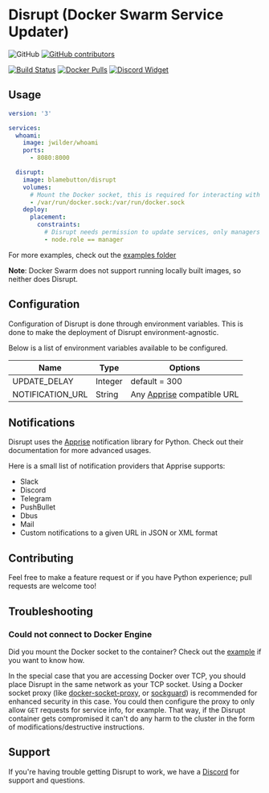 # Disrupt (Docker Swarm Service Updater)

![GitHub](https://img.shields.io/github/license/BlameButton/disrupt)
[![GitHub contributors](https://img.shields.io/github/contributors/blamebutton/disrupt?style=flat-square)](https://github.com/BlameButton/disrupt/graphs/contributors)

[![Build Status](https://img.shields.io/travis/com/BlameButton/disrupt/master?style=flat-square)](https://travis-ci.com/BlameButton/disrupt)
[![Docker Pulls](https://img.shields.io/docker/pulls/blamebutton/disrupt?style=flat-square)](https://hub.docker.com/r/blamebutton/disrupt)
[![Discord Widget](https://img.shields.io/discord/556492964050763817?style=flat-square)](https://discord.gg/tDf2yBg)

## Usage

```yaml
version: '3'

services:
  whoami:
    image: jwilder/whoami
    ports:
      - 8080:8000

  disrupt:
    image: blamebutton/disrupt
    volumes:
      # Mount the Docker socket, this is required for interacting with the Docker API.
      - /var/run/docker.sock:/var/run/docker.sock
    deploy:
      placement:
        constraints:
          # Disrupt needs permission to update services, only managers are allowed to do that.
          - node.role == manager
```

For more examples, check out the [examples folder](/.examples)

**Note**: Docker Swarm does not support running locally built images, so neither does Disrupt.

## Configuration

Configuration of Disrupt is done through environment variables. This is done to make the deployment of Disrupt
environment-agnostic.

Below is a list of environment variables available to be configured.

| Name | Type | Options |
| - | - | - |
| UPDATE_DELAY | Integer | default = 300 |
| NOTIFICATION_URL | String | Any [Apprise](https://github.com/caronc/apprise#popular-notification-services) compatible URL |

## Notifications

Disrupt uses the [Apprise](https://github.com/caronc/apprise) notification library for Python.
Check out their documentation for more advanced usages.

Here is a small list of notification providers that Apprise supports:

- Slack
- Discord
- Telegram
- PushBullet
- Dbus
- Mail
- Custom notifications to a given URL in JSON or XML format

## Contributing

Feel free to make a feature request or if you have Python experience; pull requests are welcome
too!

## Troubleshooting

### Could not connect to Docker Engine

Did you mount the Docker socket to the container? Check out the [example](#usage) if you want
to know how.

In the special case that you are accessing Docker over TCP, you should place Disrupt in the
same network as your TCP socket. Using a Docker socket proxy (like
[docker-socket-proxy](https://hub.docker.com/r/tecnativa/docker-socket-proxy/), or
[sockguard](https://github.com/buildkite/sockguard)) is recommended for enhanced security
in this case. You could then configure the proxy to only allow `GET` requests for service info,
for example. That way, if the Disrupt container gets compromised it can't do any harm to the
cluster in the form of modifications/destructive instructions.

## Support

If you're having trouble getting Disrupt to work, we have a
[Discord](https://discord.gg/tDf2yBg) for support and questions.
